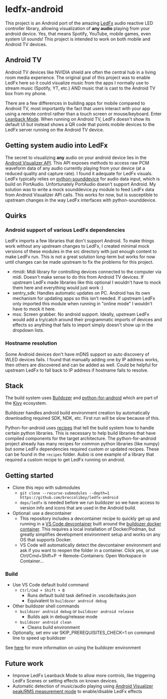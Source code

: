 # ledfx-android

This project is an Android port of the amazing [LedFx](https://github.com/LedFx/LedFx) audio reactive LED controller library, allowing visualization of **any audio** playing from your android device. Yes, that means Spotify, YouTube, mobile games, even system UI sounds! This project is intended to work on both mobile and Android TV devices.

## Android TV

Android TV devices like NVIDIA shield are often the central hub in a living room media experience. The original goal of this project was to enable LedFx here so it could visualize music from the apps I normally use to stream music (Spotify, YT, etc.) AND music that is cast to the Android TV box from my phone.

There are a few differences in building apps for mobile compared to Android TV, most importantly the fact that users interact with your app using a remote control rather than a touch screen or mouse/keyboard. Enter [Leanback Mode](https://developer.android.com/design/ui/tv/guides/foundations/design-for-tv). When running on Android TV, LedFx doesn't show its default UI but instead shows a QR code that points mobile devices to the LedFx server running on the Android TV device.

## Getting system audio into LedFx

The secret to visualizing **any** audio on your android device lies in the [Android Visualizer API](https://developer.android.com/reference/android/media/audiofx/Visualizer). This API exposes methods to access raw PCM waveform data of any audio currently playing from your device (at a reduced quality and capture rate). I found it adequate for LedFx visuals. LedFx typically relies on [python-sounddevice](https://github.com/spatialaudio/python-sounddevice/) for audio data input, which is build on PortAudio. Unfortunately PortAudio doesn't support Android. My solution was to write a mock sounddevice.py module to feed LedFx data from Android Visualizer API calls. This works for now, but is susceptible to upstream changes in the way LedFx interfaces with python-sounddevice.

## Quirks

### Android support of various LedFx dependencies

LedFx imports a few libraries that don't support Android. To make things work without any upstream changes to LedFx, I created minimal mock versions of these modules in the src directory with just enough content to make LedFx run. This is not a great solution long-term but works for now until changes can be made upstream to fix the problems for this project.

- rtmidi: Midi library for controlling devices connected to the computer via midi. Doesn't make sense to do this from Android TV devices. If upstream LedFx made libraries like this optional I wouldn't have to mock them here and everything would just work :)
- sentry_sdk: Handles automatic updates on PC. Android has its own mechanism for updating apps so this isn't needed. If upstream LedFx only imported this module when running in "online mode" I wouldn't have to mock it here.
- mss: Screen grabber. No android support. Ideally, upstream LedFx would add a try/catch around their programmatic imports of devices and effects so anything that fails to import simply doesn't show up in the dropdown lists.

### Hostname resolution

Some Android devices don't have mDNS support so auto discovery of WLED devices fails. I found that manually adding one by IP address works, then others are discovered and can be added as well. Could be helpful for upstream LedFx to fall back to IP address if hostname fails to resolve.

## Stack

The build system uses [Buildozer](https://github.com/kivy/buildozer) and [python-for-android](https://github.com/kivy/python-for-android/) which are part of the [Kivy](https://github.com/kivy/kivy) ecosystem.

Buildozer handles android build environment creation by automatically downloading required SDK, NDK, etc. First run will be slow because of this.

Python-for-android uses [recipes](https://python-for-android.readthedocs.io/en/latest/recipes.html) that tell the build system how to handle certain python libraries. This is necessary to help build libraries that have compiled components for the target architecture. The python-for-android project already has many recipes for common python libraries (like numpy) but some LedFx dependencies required custom or updated recipes. These can be found in the `recipes` folder. Aubio is one example of a library that required a custom recipe to get LedFx running on android.

## Getting started

- Clone this repo with submodules
  - `git clone --recurse-submodules --depth=1 https://github.com/broccoliboy/ledfx-android`
  - `deps/ledfx` is needed before we run buildozer so we have access to version info and icons that are used in the Android build.
- Optional: use a devcontainer
  - This repository includes a devcontainer recipe to quickly get up and running in a [VS Code devcontainer](https://code.visualstudio.com/docs/remote/containers) built around the [buildozer docker container](https://hub.docker.com/r/kivy/buildozer). This requires a local installation of Docker/Podman, but greatly simplifies development environment setup and works on any OS that supports Docker.
  - VS Code will automatically detect the devcontainer environment and ask if you want to reopen the folder in a container. Click yes, or use Ctrl/Cmd+Shift+P -> Remote-Containers: Open Workspace in Container...

### Build

- Use VS Code default build command
  - `Ctrl/Cmd + Shift + B`
    - Runs default build task defined in .vscode/tasks.json
    - Equivalent to `buildozer android debug`
- Other buildozer shell commands
  - `buildozer android debug` or `buildozer android release`
    - Builds apk in debug/release mode
  - `buildozer android clean`
    - Cleans build environment
- Optionally, set env var SKIP_PREREQUISITES_CHECK=1 on command line to speed up buildozer

See [here](https://github.com/kivy/buildozer) for more information on using the buildozer environment

## Future work

- Improve LedFx Leanback Mode to allow more controls, like triggering LedFx Scenes or setting effects on known devices.
- Automatic detection of music/audio playing using [Android Visualizer peak/RMS measurement mode](https://developer.android.com/reference/android/media/audiofx/Visualizer#getMeasurementPeakRms(android.media.audiofx.Visualizer.MeasurementPeakRms)) to enable/disable LedFx effects
